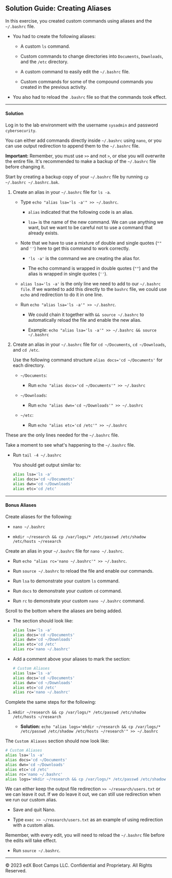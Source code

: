 ## Solution Guide: Creating Aliases

In this exercise, you created custom commands using aliases and the `~/.bashrc` file.

- You had to create the following aliases:

    - A custom `ls` command.

    - Custom commands to change directories into `Documents`, `Downloads`, and the `/etc` directory.

    - A custom command to easily edit the `~/.bashrc` file.

    - Custom commands for some of the compound commands you created in the previous activity.

- You also had to reload the `.bashrc` file so that the commands took effect.

---

#### Solution

Log in to the lab environment with the username `sysadmin` and password `cybersecurity`.

You can either add commands directly inside `~/.bashrc` using `nano`, or you can use output redirection to append them to the `~/.bashrc` file.

**Important:** Remember, you must use `>>` and not `>`, or else you will overwrite the entire file. It's recommended to make a backup of the `~/.bashrc` file before changing it.

Start by creating a backup copy of your `~/.bashrc` file by running `cp ~/.bashrc ~/.bashrc.bak`.

1. Create an alias in your `~/.bashrc` file for `ls -a`.

    - Type `echo "alias lsa='ls -a'" >> ~/.bashrc`.

        - `alias` indicated that the following code is an alias.

        - `lsa=` is the name of the new command. We can use anything we want, but we want to be careful not to use a command that already exists.

    - Note that we have to use a mixture of double and single quotes (`""` and `''`) here to get this command to work correctly.

        - `'ls -a'` is the command we are creating the alias for.

        - The echo command is wrapped in double quotes (`""`) and the alias is wrapped in single quotes (`''`).

    - `alias lsa='ls -a'` is the only line we need to add to our `~/.bashrc file`. If we wanted to add this directly to the `bashrc` file, we could use `echo` and redirection to do it in one line.

    - Run `echo "alias lsa='ls -a'" >> ~/.bashrc`.
        
        - We could chain it together with `&& source ~/.bashrc` to automatically reload the file and enable the new alias.
        
        - Example: `echo "alias lsa='ls -a'" >> ~/.bashrc && source ~/.bashrc`

2. Create an alias in your `~/.bashrc` file for `cd ~/Documents`, `cd ~/Downloads`, and `cd /etc`.

    Use the following command structure `alias docs='cd ~/Documents'` for each directory.

    - `~/Documents`:

        - Run `echo "alias docs='cd ~/Documents'" >> ~/.bashrc`

    - `~/Downloads`:

        - Run `echo "alias dwn='cd ~/Downloads'" >> ~/.bashrc`

    - `~/etc`:

        - Run `echo "alias etc='cd /etc'" >> ~/.bashrc`

These are the only lines needed for the `~/.bashrc` file.

Take a moment to see what's happening to the `~/.bashrc` file.

- Run `tail -4 ~/.bashrc`

    You should get output similar to:

    ```bash
    alias lsa='ls -a'
    alias docs='cd ~/Documents'
    alias dwn='cd ~/Downloads'
    alias etc='cd /etc'
    ```

---

#### Bonus Aliases

Create aliases for the following: 

- `nano ~/.bashrc`

- `mkdir ~/research && cp /var/logs/* /etc/passwd /etc/shadow /etc/hosts ~/research`

Create an alias in your `~/.bashrc` file for `nano ~/.bashrc`.

- Run `echo "alias rc='nano ~/.bashrc'" >> ~/.bashrc`.

- Run `source ~/.bashrc` to reload the file and enable our commands.

- Run `lsa` to demonstrate your custom `ls` command.

- Run `docs` to demonstrate your custom `cd` command.

- Run `rc` to demonstrate your custom `nano ~/.bashrc` command.

Scroll to the bottom where the aliases are being added.

- The section should look like:

    ```bash
    alias lsa='ls -a'
    alias docs='cd ~/Documents'
    alias dwn='cd ~/Downloads'
    alias etc='cd /etc'
    alias rc='nano ~/.bashrc'
    ```

- Add a comment above your aliases to mark the section:

    ```bash
    # Custom Aliases
    alias lsa='ls -a'
    alias docs='cd ~/Documents'
    alias dwn='cd ~/Downloads'
    alias etc='cd /etc'
    alias rc='nano ~/.bashrc'
    ```

Complete the same steps for the following: 

1. `mkdir ~/research && cp /var/logs/* /etc/passwd /etc/shadow /etc/hosts ~/research`

    - **Solution:** `echo "alias logs='mkdir ~/research && cp /var/logs/* /etc/passwd /etc/shadow /etc/hosts ~/research'" >> ~/.bashrc`
    
The `Custom Aliases` section should now look like:

```bash
# Custom Aliases
alias lsa='ls -a'
alias docs='cd ~/Documents'
alias dwn='cd ~/Downloads'
alias etc='cd /etc'
alias rc='nano ~/.bashrc'
alias logs='mkdir ~/research && cp /var/logs/* /etc/passwd /etc/shadow /etc/hosts ~/research'
```

We can either keep the output file redirection `>> ~/research/users.txt` or we can leave it out. If we do leave it out, we can still use redirection when we run our custom alias.

- Save and quit Nano.

- Type `exec >> ~/research/users.txt` as an example of using redirection with a custom alias.

Remember, with every edit, you will need to reload the `~/.bashrc` file before the edits will take effect.

- Run `source ~/.bashrc`.

--- 

© 2023 edX Boot Camps LLC. Confidential and Proprietary. All Rights Reserved.    

